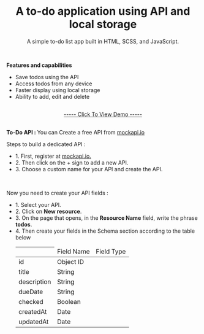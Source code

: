 <h1 align="center">A to-do application using API and local storage</h1>
<p align="center">A simple to-do list app built in HTML, SCSS, and JavaScript.</p>

</br>

<strong>Features and capabilities</strong>

<div>
    <ul>
        <li>Save todos using the API</li>
        <li>Access todos from any device</li>
        <li>Faster display using local storage</li>
        <li>Ability to add, edit and delete</li>
    </ul>
</div>

<h2></h2>

<p align="center"><a href="https://mre-dev.github.io/Todo/">----- Click To View Demo -----</a></p>

<h2></h2>

<p>
<strong>To-Do API : </strong>You can Create a free API from <a href="https://mockapi.io/">mockapi.io</a></p>

<div>
    <p>Steps to build a dedicated API :</p>
    <ul>
        <li>1. First, register at <a href="https://mockapi.io/">mockapi.io.</a></li>
        <li>2. Then click on the + sign to add a new API.</li>
        <li>3. Choose a custom name for your API and create the API.</li>
    </ul>
    </br>
    <p>Now you need to create your API fields :</p>
    <ul>
        <li>1. Select your API.</a></li>
        <li>2. Click on <strong>New resource</strong>.</li>
        <li>3. On the page that opens, in the <b>Resource Name</b> field, write the phrase <b>todos</b>.</li>
        <li>4. Then create your fields in the Schema section according to the table below</li>
        <table>
            <thead>
                <th>
                    <td>Field Name</td>
                    <td>Field Type</td>
                </th>
            </thead>
            <tbody>
                <tr>
                    <td>id</td>
                    <td>Object ID</td>
                </tr>
                <tr>
                    <td>title</td>
                    <td>String</td>
                </tr>
                <tr>
                    <td>description</td>
                    <td>String</td>
                </tr>
                <tr>
                    <td>dueDate</td>
                    <td>String</td>
                </tr>
                <tr>
                    <td>checked</td>
                    <td>Boolean</td>
                </tr>
                <tr>
                    <td>createdAt</td>
                    <td>Date</td>
                </tr>
                <tr>
                    <td>updatedAt</td>
                    <td>Date</td>
                </tr>
            </tbody>
        </table>
    </ul>
</div>